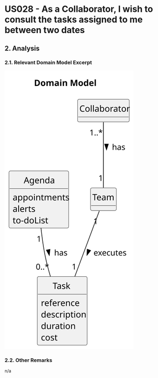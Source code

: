# US028 - As a Collaborator, I wish to consult the tasks assigned to me between two dates

## 2. Analysis

### 2.1. Relevant Domain Model Excerpt 

![Domain Model](svg/us028-domain-model.svg)

### 2.2. Other Remarks

n/a